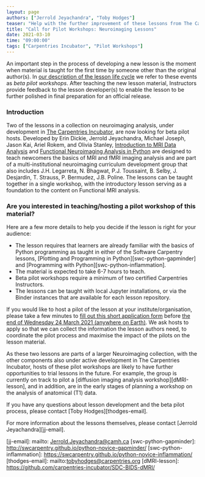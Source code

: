 ```yaml
---
layout: page
authors: ["Jerrold Jeyachandra", "Toby Hodges"]
teaser: "Help with the further improvement of these lessons from The Carpentries Incubator"
title: "Call for Pilot Workshops: Neuroimaging Lessons"
date: 2021-03-10
time: "09:00:00"
tags: ["Carpentries Incubator", "Pilot Workshops"]
---
```


An important step in the process of developing a new lesson is the moment when material is taught for the first time by someone other than the original author(s). In [our description of the lesson life cycle][cdh-life-cycle] we refer to these events as _beta pilot workshops_. After teaching the new lesson material, Instructors provide feedback to the lesson developer(s) to enable the lesson to be further polished in final preparation for an official release.


### Introduction
Two of the lessons in a collection on neuroimaging analysis, under development in [The Carpentries Incubator][incubator], are now looking for beta pilot hosts. Developed by Erin Dickie, Jerrold Jeyachandra, Michael Joseph, Jason Kai, Ariel Rokem, and Olivia Stanley, [Introduction to MRI Data Analysis][introMRI-lesson] and [Functional Neuroimaging Analysis in Python][fMRI-lesson] are designed to teach newcomers the basics of MRI and fMRI imaging analysis and are part of a multi-institutional neuroimaging curriculum development group that also includes J.H. Legarreta, N. Bhagwat, P.J. Toussaint, B. Selby, J. Desjardin, T. Strauss, P. Bermudez, J.B. Poline. The lessons can be taught together in a single workshop, with the introductory lesson serving as a foundation to the content on Functional MRI analysis.

### Are you interested in teaching/hosting a pilot workshop of this material?
Here are a few more details to help you decide if the lesson is right for your audience:

- The lesson requires that learners are already familiar with the basics of
  Python programming as taught in either of the Software Carpentry lessons,
  [Plotting and Programming in Python][swc-python-gapminder]
  and [Programming with Python][swc-python-inflammation].
- The material is expected to take 6-7 hours to teach.
- Beta pilot workshops require a minimum of two certified Carpentries Instructors.
- The lessons can be taught with local Jupyter installations,
  or via the Binder instances that are available for each lesson repository.

If you would like to host a pilot of the lesson at your institute/organisation, please take a few minutes to [fill out this short application form][beta-pilot-host-application] before [the end of Wednesday 24 March 2021 (anywhere on Earth)][deadline]. We ask hosts to apply so that we can collect the information the lesson authors need, to coordinate the pilot process and
maximise the impact of the pilots on the lesson material.

As these two lessons are parts of a larger Neuroimaging collection, with the other components also under active development in The Carpentries Incubator, hosts of these pilot workshops are likely to have further opportunities to trial lessons in the future. For example, the group is currently on track to pilot a [diffusion imaging analysis workshop][dMRI-lesson], and in addition, are in the early stages of planning a workshop on the analysis of anatomical (T1) data.

If you have any questions about lesson development and the beta pilot process,
please contact [Toby Hodges][thodges-email].

For more information about the lessons themselves,
please contact [Jerrold Jeyachandra][jj-email].

[beta-pilot-host-application]: https://forms.gle/YjkicPj98YLK5xgJA
[cdh-life-cycle]: https://cdh.carpentries.org/the-lesson-life-cycle.html#overview-and-definitions
[deadline]: https://www.timeanddate.com/worldclock/fixedtime.html?msg=Deadline%3A+Neuroimaging+Lessons+Beta+Pilot+Host+Applications&iso=20210303T2359&p1=3914
[fMRI-lesson]: https://carpentries-incubator.github.io/SDC-BIDS-fMRI/
[incubator]: https://github.com/carpentries-incubator/
[introMRI-lesson]: https://carpentries-incubator.github.io/SDC-BIDS-IntroMRI/
[jj-email]: mailto: Jerrold.Jeyachandra@camh.ca
[swc-python-gapminder]: http://swcarpentry.github.io/python-novice-gapminder/
[swc-python-inflammation]: https://swcarpentry.github.io/python-novice-inflammation/
[thodges-email]: mailto:tobyhodges@carpentries.org
[dMRI-lesson]: https://github.com/carpentries-incubator/SDC-BIDS-dMRI/
